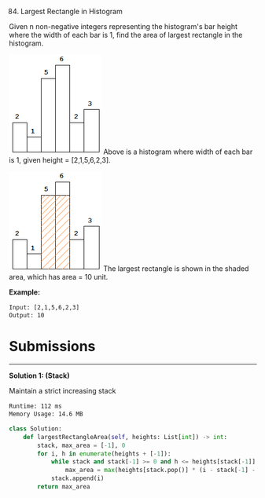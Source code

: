 84. Largest Rectangle in Histogram

Given n non-negative integers representing the histogram's bar height where the width of each bar is 1, find the area of largest rectangle in the histogram.

![84_histogram.png](img/84_histogram.png)
Above is a histogram where width of each bar is 1, given height = [2,1,5,6,2,3].

![84_histogram_area.png](img/84_histogram_area.png)
The largest rectangle is shown in the shaded area, which has area = 10 unit.

**Example:**
```
Input: [2,1,5,6,2,3]
Output: 10
```

# Submissions
---
**Solution 1: (Stack)**

Maintain a strict increasing stack
```
Runtime: 112 ms
Memory Usage: 14.6 MB
```
```python
class Solution:
    def largestRectangleArea(self, heights: List[int]) -> int:
        stack, max_area = [-1], 0
        for i, h in enumerate(heights + [-1]):
            while stack and stack[-1] >= 0 and h <= heights[stack[-1]]:
                max_area = max(heights[stack.pop()] * (i - stack[-1] - 1), max_area)
            stack.append(i)
        return max_area
```